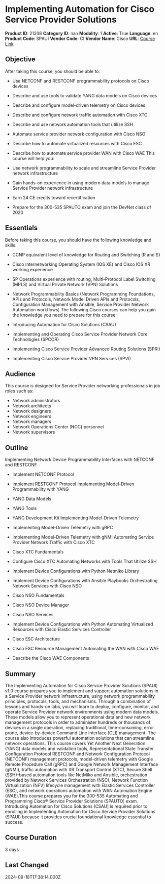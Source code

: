 # Implementing Automation for Cisco Service Provider Solutions

**Product ID**: 21208
**Category ID**: nan
**Modality**: 1
**Active**: True
**Language**: en
**Product Code**: SPAUI
**Vendor Code**: CI
**Vendor Name**: Cisco
**URL**: [Course Link](https://www.fastlaneus.com/course/cisco-spaui)

## Objective
After taking this course, you should be able to:



- Use NETCONF and RESTCONF programmability protocols on Cisco devices
- Describe and use tools to validate YANG data models on Cisco devices
- Describe and configure model-driven telemetry on Cisco devices
- Describe and configure network traffic automation with Cisco XTC
- Describe and use network automation tools that utilize SSH
- Automate service provider network configuration with Cisco NSO
- Describe how to automate virtualized resources with Cisco ESC
- Describe how to automate service provider WAN with Cisco WAE
This course will help you:



- Use network programmability to scale and streamline Service Provider network infrastructure
- Gain hands-on experience in using modern data models to manage Service Provider network infrastructure
- Earn 24 CE credits toward recertification
- Prepare for the 300-535 SPAUTO exam and join the DevNet class of 2020

## Essentials
Before taking this course, you should have the following knowledge and skills:



- CCNP equivalent level of knowledge for Routing and Switching (R and S)
- Cisco Internetworking Operating System (IOS XE) and Cisco IOS XR working experience
- SP Operations experience with routing, Multi-Protocol Label Switching (MPLS) and Virtual Private Network (VPN) Solutions
- Network Programmability Basics (Network Programming Foundations, APIs and Protocols, Network Model Driven APIs and Protocols, Configuration Management with Ansible, Service Provider Network Automation workflows)
The following Cisco courses can help you gain the knowledge you need to prepare for this course:



- Introducing Automation for Cisco Solutions (CSAU)
- Implementing and Operating Cisco Service Provider Network Core Technologies (SPCOR)
- Implementing Cisco Service Provider Advanced Routing Solutions (SPRI)
- Implementing Cisco Service Provider VPN Services (SPVI)

## Audience
This course is designed for Service Provider networking professionals in job roles such as:



- Network administrators
- Network architects
- Network designers
- Network engineers
- Network managers
- Network Operations Center (NOC) personnel
- Network supervisors

## Outline
Implementing Network Device Programmability Interfaces with NETCONF and RESTCONF



- Implement NETCONF Protocol
- Implement RESTCONF Protocol
Implementing Model-Driven Programmability with YANG



- YANG Data Models
- YANG Tools
- YANG Development Kit
Implementing Model-Driven Telemetry



- Implementing Model-Driven Telemetry with gRPC
- Implementing Model-Driven Telemetry with gNMI
Automating Service Provider Network Traffic with Cisco XTC



- Cisco XTC Fundamentals
- Configure Cisco XTC
Automating Networks with Tools That Utilize SSH



- Implement Device Configurations with Python Netmiko Library
- Implement Device Configurations with Ansible Playbooks
Orchestrating Network Services with Cisco NSO



- Cisco NSO Fundamentals
- Cisco NSO Device Manager
- Cisco NSO Services
- Implement Device Configurations with Python
Automating Virtualized Resources with Cisco Elastic Services Controller



- Cisco ESC Architecture
- Cisco ESC Resource Management
Automating the WAN with Cisco WAE



- Describe the Cisco WAE Components

## Summary
The Implementing Automation for Cisco Service Provider Solutions (SPAUI) v1.0 course prepares you to implement and support automation solutions in a Service Provider network infrastructure, using network programmability principles, protocols, tools, and mechanisms. Through a combination of lessons and hands-on labs, you will learn to deploy, configure, monitor, and operate Service Provider network environments using modern data models. These models allow you to represent operational data and new network management protocols in order to administer hundreds or thousands of devices in a single operation, replacing traditional, time-consuming, error prone, device-by-device Command Line Interface (CLI) management. The course also introduces powerful automation solutions that can streamline network operations.
This course covers Yet Another Next Generation (YANG) data models and validation tools, Representational State Transfer Configuration Protocol RESTCONF and Network Configuration Protocol (NETCONF) management protocols, model-driven telemetry with Google Remote Procedure Call (gRPC) and Google Network Management Interface (gNMI), traffic automation with XR Transport Control (XTC), Secure Shell (SSH)-based automation tools like NetMiko and Ansible, orchestration provided by Network Services Orchestration (NSO), Network Function Virtualization (NFV) lifecycle management with Elastic Services Controller (ESC), and network operations automation with WAN Automation Engine (WAE).This course prepares you for the 300-535 Automating and Programming Cisco® Service Provider Solutions (SPAUTO) exam.
Introducing Automation for Cisco Solutions (CSAU) is required prior to enrolling in Implementing Automation for Cisco Service Provider Solutions (SPAUI) because it provides crucial foundational knowledge essential to success.

## Course Duration
3 days

## Last Changed
2024-09-18T17:38:14.000Z
